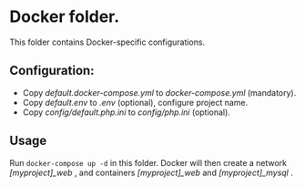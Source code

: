 # Docker folder.

This folder contains Docker-specific configurations.

## Configuration:

* Copy _default.docker-compose.yml_ to _docker-compose.yml_ (mandatory).
* Copy _default.env_ to _.env_ (optional), configure project name.
* Copy _config/default.php.ini_ to _config/php.ini_ (optional).

## Usage

Run `docker-compose up -d` in this folder. Docker will then create a network
_[myproject]\_web_ , and containers _[myproject]\_web_ and
_[myproject]\_mysql_ .

